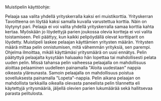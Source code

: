 Muistipelin käyttöohje:

Pelaaja saa valita yhdellä yrityskerralla kaksi eri muistikorttia. Yrityskerran Tavoitteena on löytää kaksi samalla kuvalla varustettua korttia. Näin on löytynyt pari. Pelaaja ei voi valita yhdellä yrityskerralla samaa korttia kahta kertaa. Myöskään jo löydettyjä parien joukossa olevia kortteja ei voi valita toistamiseen.
Peli päättyy, kun kaikki pelipöydällä olevat korttiparit on löydetty. Muistipeli laskee pelaajan käyttämien yritysten määrän. Yritysten määrä mittaa pelin onnistumisen,
mitä vähemmän yrityksiä, sen parempi. Ohjelma ilmoittaa, mikäli käyttämäsi yritysmäärä on uusi ennätys. Pelin päätyttyä pelaajalta kysytään haluaako hän lopettaa tai mahdollisesti pelata uuden pelin.
Missä tahansa pelin vaiheessa pelaajalla on mahdollisuus aloittaa pelaaminen uudelleen painamalla "Aloita uudestaan" nappia oikeasta yläreunasta.
Samoin pelaajalla on mahdollisuus poistua sovelluksesta painamalla "Lopeta"-nappia.
Pelin aikana pelaajan on mahdollista tarkkailla oikealla olevasta paneelista pelin tilannetta eli käytettyjä yritysmääriä, jäljellä olevien parien lukumäärää sekä hallitsevaa parasta pelitulosta.
